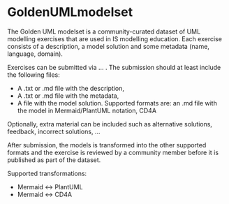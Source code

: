 # GoldenUMLmodelset

The Golden UML modelset is a community-curated dataset of UML modelling exercises that are used in IS modelling education. Each exercise consists of a description, a model solution and some metadata (name, language, domain).

Exercises can be submitted via ... . The submission should at least include the following files:
- A .txt or .md file with the description,
- A .txt or .md file with the metadata,
- A file with the model solution. Supported formats are: an .md file with the model in Mermaid/PlantUML notation, CD4A

Optionally, extra material can be included such as alternative solutions, feedback, incorrect solutions, ...

After submission, the models is transformed into the other supported formats and the exercise is reviewed by a community member before it is published as part of the dataset.

Supported transformations:
- Mermaid <-> PlantUML
- Mermaid <-> CD4A

